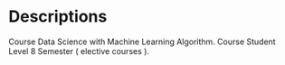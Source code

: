 # Descriptions
Course Data Science with Machine Learning Algorithm. Course Student Level 8 Semester ( elective courses ).
